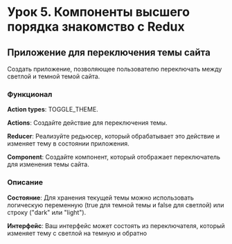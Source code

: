 # Урок 5. Компоненты высшего порядка знакомство с Redux

## Приложение для переключения темы сайта

Создать приложение, позволяющее пользователю переключать между светлой и темной темой сайта.

### Функционал

**Action types**: TOGGLE_THEME.

**Actions**: Создайте действие для переключения темы.

**Reducer**: Реализуйте редьюсер, который обрабатывает это действие и изменяет тему в состоянии приложения.

**Component**: Создайте компонент, который отображает переключатель для изменения темы сайта.

### Описание

**Состояние**: Для хранения текущей темы можно использовать логическую переменную (true для темной темы и false для светлой) или строку ("dark" или "light").

**Интерфейс**: Ваш интерфейс может состоять из переключателя, который изменяет тему с светлой на темную и обратно
